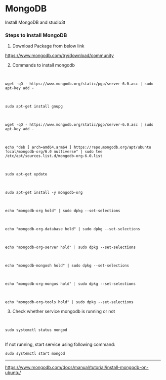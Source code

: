 # MongoDB

Install MongoDB and studio3t

<h3>Steps to install MongoDB</h3>

1. Download Package from below link

https://www.mongodb.com/try/download/community

2. Commands to install mongodb
<br>

    wget -qO - https://www.mongodb.org/static/pgp/server-6.0.asc | sudo apt-key add -

<br>

    sudo apt-get install gnupg
    
<br>

    wget -qO - https://www.mongodb.org/static/pgp/server-6.0.asc | sudo apt-key add -
    
<br>

    echo "deb [ arch=amd64,arm64 ] https://repo.mongodb.org/apt/ubuntu focal/mongodb-org/6.0 multiverse" | sudo tee /etc/apt/sources.list.d/mongodb-org-6.0.list

<br>

    sudo apt-get update
<br>

    sudo apt-get install -y mongodb-org
<br>
    
    echo "mongodb-org hold" | sudo dpkg --set-selections
<br>
    
    echo "mongodb-org-database hold" | sudo dpkg --set-selections
<br>
    
    echo "mongodb-org-server hold" | sudo dpkg --set-selections
<br>
    
    echo "mongodb-mongosh hold" | sudo dpkg --set-selections
<br>
    
    echo "mongodb-org-mongos hold" | sudo dpkg --set-selections
<br>

    echo "mongodb-org-tools hold" | sudo dpkg --set-selections

3. Check whether service mongodb is running or not
<br>

    sudo systemctl status mongod
    
<br> If not running, start service using following command:

    sudo systemctl start mongod

---------------------------------------------------------------------------------------------------------------

https://www.mongodb.com/docs/manual/tutorial/install-mongodb-on-ubuntu/
